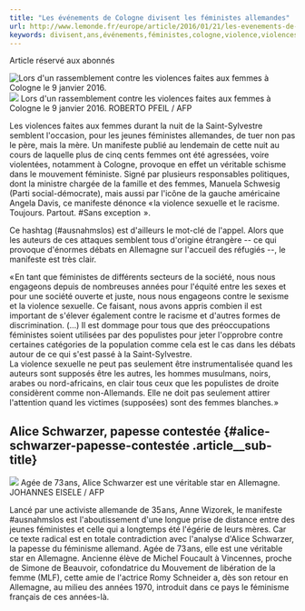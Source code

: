 ```yaml
---
title: "Les événements de Cologne divisent les féministes allemandes"
url: http://www.lemonde.fr/europe/article/2016/01/21/les-evenements-de-cologne-divisent-les-feministes-allemandes_4851217_3214.html
keywords: divisent,ans,événements,féministes,cologne,violence,violences,schwarzer,allemagne,allemandes,véritable,sexuelle,manifeste,femmes
---
```

Article réservé aux abonnés

![Lors d\'un rassemblement contre les violences faites aux femmes à Cologne le 9 janvier 2016.](https://img.lemde.fr/2016/01/21/0/0/4928/3280/688/0/60/0/d2cdcf4_17419-1v57ubb.jpg) ![](https://img.lemde.fr/2016/01/21/0/0/4928/3280/688/0/60/0/d2cdcf4_17419-1v57ubb.jpg) Lors d\'un rassemblement contre les violences faites aux femmes à Cologne le 9 janvier 2016. ROBERTO PFEIL / AFP

Les violences faites aux femmes durant la nuit de la Saint-Sylvestre semblent l'occasion, pour les jeunes féministes allemandes, de tuer non pas le père, mais la mère. Un manifeste publié au lendemain de cette nuit au cours de laquelle plus de cinq cents femmes ont été agressées, voire violentées, notamment à Cologne, provoque en effet un véritable schisme dans le mouvement féministe. Signé par plusieurs responsables politiques, dont la ministre chargée de la famille et des femmes, Manuela Schwesig (Parti social-démocrate), mais aussi par l'icône de la gauche américaine Angela Davis, ce manifeste dénonce « la violence sexuelle et le racisme. Toujours. Partout. \#Sans exception  ».

Ce hashtag (\#ausnahmslos) est d'ailleurs le mot-clé de l'appel. Alors que les auteurs de ces attaques semblent tous d'origine étrangère -- ce qui provoque d'énormes débats en Allemagne sur l'accueil des réfugiés --, le manifeste est très clair.

« En tant que féministes de différents secteurs de la société, nous nous engageons depuis de nombreuses années pour l'équité entre les sexes et pour une société ouverte et juste, nous nous engageons contre le sexisme et la violence sexuelle. Ce faisant, nous avons appris combien il est important de s'élever également contre le racisme et d'autres formes de discrimination. (...) Il est dommage pour tous que des préoccupations féministes soient utilisées par des populistes pour jeter l'opprobre contre certaines catégories de la population comme cela est le cas dans les débats autour de ce qui s'est passé à la Saint-Sylvestre.\
La violence sexuelle ne peut pas seulement être instrumentalisée quand les auteurs sont supposés être les autres, les hommes musulmans, noirs, arabes ou nord-africains, en clair tous ceux que les populistes de droite considèrent comme non-Allemands. Elle ne doit pas seulement attirer l'attention quand les victimes (supposées) sont des femmes blanches. »

Alice Schwarzer, papesse contestée {#alice-schwarzer-papesse-contestée .article__sub-title}
----------------------------------

![](https://img.lemde.fr/2016/01/21/0/0/3705/2387/688/0/60/0/d61d660_15494-j4ngpo.jpg) Agée de 73 ans, Alice Schwarzer est une véritable star en Allemagne. JOHANNES EISELE / AFP

Lancé par une activiste allemande de 35 ans, Anne Wizorek, le manifeste \#ausnahmslos est l'aboutissement d'une longue prise de distance entre des jeunes féministes et celle qui a longtemps été l'égérie de leurs mères. Car ce texte radical est en totale contradiction avec l'analyse d'Alice Schwarzer, la papesse du féminisme allemand. Agée de 73 ans, elle est une véritable star en Allemagne. Ancienne élève de Michel Foucault à Vincennes, proche de Simone de Beauvoir, cofondatrice du Mouvement de libération de la femme (MLF), cette amie de l'actrice Romy Schneider a, dès son retour en Allemagne, au milieu des années 1970, introduit dans ce pays le féminisme français de ces années-là.
